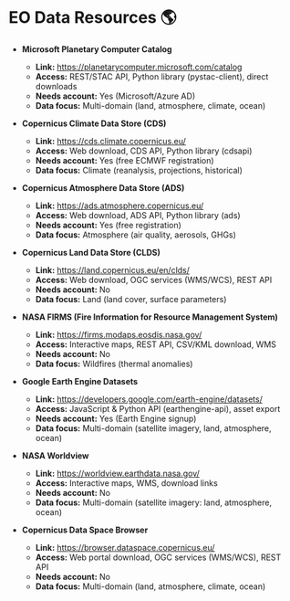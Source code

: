 # EO Data Resources 🌎

- **Microsoft Planetary Computer Catalog**  
  - **Link:** https://planetarycomputer.microsoft.com/catalog  
  - **Access:** REST/STAC API, Python library (pystac-client), direct downloads  
  - **Needs account:** Yes (Microsoft/Azure AD)  
  - **Data focus:** Multi-domain (land, atmosphere, climate, ocean)  

- **Copernicus Climate Data Store (CDS)**  
  - **Link:** https://cds.climate.copernicus.eu/  
  - **Access:** Web download, CDS API, Python library (cdsapi)  
  - **Needs account:** Yes (free ECMWF registration)  
  - **Data focus:** Climate (reanalysis, projections, historical)  

- **Copernicus Atmosphere Data Store (ADS)**  
  - **Link:** https://ads.atmosphere.copernicus.eu/  
  - **Access:** Web download, ADS API, Python library (ads)  
  - **Needs account:** Yes (free registration)  
  - **Data focus:** Atmosphere (air quality, aerosols, GHGs)  

- **Copernicus Land Data Store (CLDS)**  
  - **Link:** https://land.copernicus.eu/en/clds/  
  - **Access:** Web download, OGC services (WMS/WCS), REST API  
  - **Needs account:** No  
  - **Data focus:** Land (land cover, surface parameters)  

- **NASA FIRMS (Fire Information for Resource Management System)**  
  - **Link:** https://firms.modaps.eosdis.nasa.gov/  
  - **Access:** Interactive maps, REST API, CSV/KML download, WMS  
  - **Needs account:** No  
  - **Data focus:** Wildfires (thermal anomalies)  

- **Google Earth Engine Datasets**  
  - **Link:** https://developers.google.com/earth-engine/datasets/  
  - **Access:** JavaScript & Python API (earthengine-api), asset export  
  - **Needs account:** Yes (Earth Engine signup)  
  - **Data focus:** Multi-domain (satellite imagery, land, atmosphere, ocean)  

- **NASA Worldview**  
  - **Link:** https://worldview.earthdata.nasa.gov/  
  - **Access:** Interactive maps, WMS, download links  
  - **Needs account:** No  
  - **Data focus:** Multi-domain (satellite imagery: land, atmosphere, ocean)  

- **Copernicus Data Space Browser**  
  - **Link:** https://browser.dataspace.copernicus.eu/  
  - **Access:** Web portal download, OGC services (WMS/WCS), REST API  
  - **Needs account:** No  
  - **Data focus:** Multi-domain (land, atmosphere, climate, ocean)  
